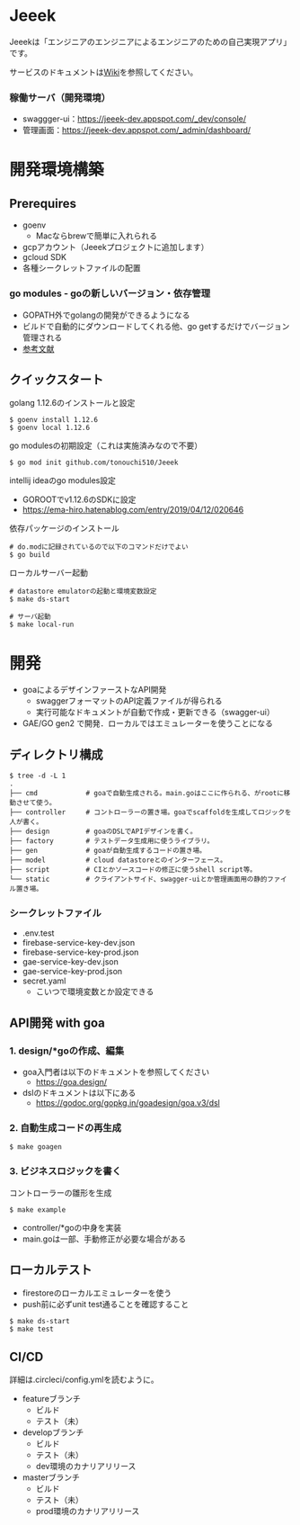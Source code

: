 # Jeeek

Jeeekは「エンジニアのエンジニアによるエンジニアのための自己実現アプリ」です。

サービスのドキュメントは[Wiki](https://github.com/tonouchi510/Jeeek/wiki)を参照してください。

### 稼働サーバ（開発環境）
- swaggger-ui：https://jeeek-dev.appspot.com/_dev/console/
- 管理画面：https://jeeek-dev.appspot.com/_admin/dashboard/


# 開発環境構築
## Prerequires
- goenv
  - Macならbrewで簡単に入れられる
- gcpアカウント（Jeeekプロジェクトに追加します）
- gcloud SDK
- 各種シークレットファイルの配置

### go modules - goの新しいバージョン・依存管理
- GOPATH外でgolangの開発ができるようになる
- ビルドで自動的にダウンロードしてくれる他、go getするだけでバージョン管理される
- [参考文献](https://www.wantedly.com/companies/wantedly/post_articles/132270)


## クイックスタート
golang 1.12.6のインストールと設定
```
$ goenv install 1.12.6
$ goenv local 1.12.6
```

go modulesの初期設定（これは実施済みなので不要）
```
$ go mod init github.com/tonouchi510/Jeeek
```

intellij ideaのgo modules設定  
- GOROOTでv1.12.6のSDKに設定
- https://ema-hiro.hatenablog.com/entry/2019/04/12/020646

依存パッケージのインストール
```
# do.modに記録されているので以下のコマンドだけでよい
$ go build
```

ローカルサーバー起動
```
# datastore emulatorの起動と環境変数設定
$ make ds-start

# サーバ起動
$ make local-run
```


# 開発
- goaによるデザインファーストなAPI開発
  - swaggerフォーマットのAPI定義ファイルが得られる
  - 実行可能なドキュメントが自動で作成・更新できる（swagger-ui）
- GAE/GO gen2 で開発．ローカルではエミュレーターを使うことになる

## ディレクトリ構成
```
$ tree -d -L 1
.
├── cmd            # goaで自動生成される。main.goはここに作られる、がrootに移動させて使う。
├── controller     # コントローラーの置き場。goaでscaffoldを生成してロジックを人が書く。
├── design         # goaのDSLでAPIデザインを書く。
├── factory        # テストデータ生成用に使うライブラリ。
├── gen            # goaが自動生成するコードの置き場。
├── model          # cloud datastoreとのインターフェース。
├── script         # CIとかソースコードの修正に使うshell script等。
└── static         # クライアントサイド、swagger-uiとか管理画面用の静的ファイル置き場。
```

### シークレットファイル
- .env.test
- firebase-service-key-dev.json
- firebase-service-key-prod.json
- gae-service-key-dev.json
- gae-service-key-prod.json
- secret.yaml
  - こいつで環境変数とか設定できる


## API開発 with goa
### 1. design/*goの作成、編集
- goa入門者は以下のドキュメントを参照してください
  - https://goa.design/
- dslのドキュメントは以下にある
  - https://godoc.org/gopkg.in/goadesign/goa.v3/dsl

### 2. 自動生成コードの再生成
```
$ make goagen
```

### 3. ビジネスロジックを書く
コントローラーの雛形を生成
```
$ make example
```

- controller/*goの中身を実装  
- main.goは一部、手動修正が必要な場合がある


## ローカルテスト
- firestoreのローカルエミュレーターを使う
- push前に必ずunit test通ることを確認すること

```
$ make ds-start
$ make test
```


## CI/CD
詳細は.circleci/config.ymlを読むように。

- featureブランチ
  - ビルド
  - テスト（未）
- developブランチ
  - ビルド
  - テスト（未）
  - dev環境のカナリアリリース
- masterブランチ
  - ビルド
  - テスト（未）
  - prod環境のカナリアリリース

